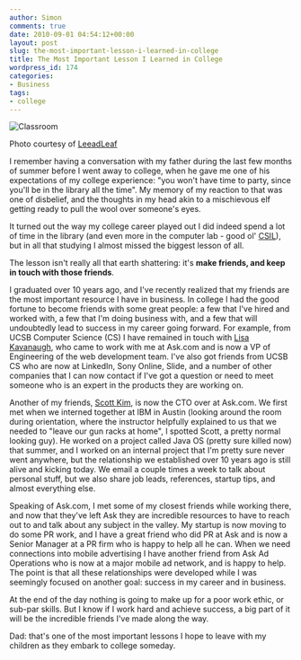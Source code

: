 ```yaml
---
author: Simon
comments: true
date: 2010-09-01 04:54:12+00:00
layout: post
slug: the-most-important-lesson-i-learned-in-college
title: The Most Important Lesson I Learned in College
wordpress_id: 174
categories:
- Business
tags:
- college
---
```


![Classroom](http://farm3.static.flickr.com/2002/2029412415_d6db95adfd.jpg)


Photo courtesy of [LeeadLeaf](http://www.flickr.com/photos/leeadlaf/2029412415/)






I remember having a conversation with my father during the last few months of summer before I went away to college, when he gave me one of his expectations of my college experience: "you won't have time to party, since you'll be in the library all the time". My memory of my reaction to that was one of disbelief, and the thoughts in my head akin to a mischievous elf getting ready to pull the wool over someone's eyes. 

It turned out the way my college career played out I did indeed spend a lot of time in the library (and even more in the computer lab - good ol' [CSIL](http://www.cs.ucsb.edu/department/tech_support/labs/)), but in all that studying I almost missed the biggest lesson of all.

The lesson isn't really all that earth shattering: it's **make friends, and keep in touch with those friends**.

I graduated over 10 years ago, and I've recently realized that my friends are the most important resource I have in business. In college I had the good fortune to become friends with some great people: a few that I've hired and worked with, a few that I'm doing business with, and a few that will undoubtedly lead to success in my career going forward. For example, from UCSB Computer Science (CS) I have remained in touch with [Lisa Kavanaugh](http://twitter.com/ltothek), who came to work with me at Ask.com and is now a VP of Engineering of the web development team. I've also got friends from UCSB CS who are now at LinkedIn, Sony Online, Slide, and a number of other companies that I can now contact if I've got a question or need to meet someone who is an expert in the products they are working on.

Another of my friends, [Scott Kim](http://about.ask.com/en/docs/about/management.shtml#e), is now the CTO over at Ask.com. We first met when we interned together at IBM in Austin (looking around the room during orientation, where the instructor helpfully explained to us that we needed to "leave our gun racks at home", I spotted Scott, a pretty normal looking guy). He worked on a project called Java OS (pretty sure killed now) that summer, and I worked on an internal project that I'm pretty sure never went anywhere, but the relationship we established over 10 years ago is still alive and kicking today. We email a couple times a week to talk about personal stuff, but we also share job leads, references, startup tips, and almost everything else.

Speaking of Ask.com, I met some of my closest friends while working there, and now that they've left Ask they are incredible resources to have to reach out to and talk about any subject in the valley. My startup is now moving to do some PR work, and I have a great friend who did PR at Ask and is now a Senior Manager at a PR firm who is happy to help all he can. When we need connections into mobile advertising I have another friend from Ask Ad Operations who is now at a major mobile ad network, and is happy to help. The point is that all these relationships were developed while I was seemingly focused on another goal: success in my career and in business.

At the end of the day nothing is going to make up for a poor work ethic, or sub-par skills. But I know if I work hard and achieve success, a big part of it will be the incredible friends I've made along the way.

Dad: that's one of the most important lessons I hope to leave with my children as they embark to college someday.
